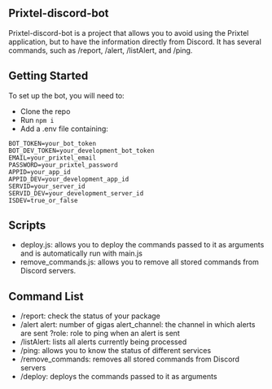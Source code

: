 ## Prixtel-discord-bot
Prixtel-discord-bot is a project that allows you to avoid using the Prixtel application, but to have the information directly from Discord. It has several commands, such as /report, /alert, /listAlert, and /ping.

## Getting Started
To set up the bot, you will need to:
- Clone the repo
- Run `npm i`
- Add a .env file containing:

```
BOT_TOKEN=your_bot_token
BOT_DEV_TOKEN=your_development_bot_token
EMAIL=your_prixtel_email
PASSWORD=your_prixtel_password
APPID=your_app_id
APPID_DEV=your_development_app_id
SERVID=your_server_id
SERVID_DEV=your_development_server_id
ISDEV=true_or_false
```

## Scripts
- deploy.js: allows you to deploy the commands passed to it as arguments and is automatically run with main.js
- remove_commands.js: allows you to remove all stored commands from Discord servers.

## Command List
- /report: check the status of your package
- /alert alert: number of gigas alert_channel: the channel in which alerts are sent ?role: role to ping when an alert is sent
- /listAlert: lists all alerts currently being processed
- /ping: allows you to know the status of different services
- /remove_commands: removes all stored commands from Discord servers
- /deploy: deploys the commands passed to it as arguments
